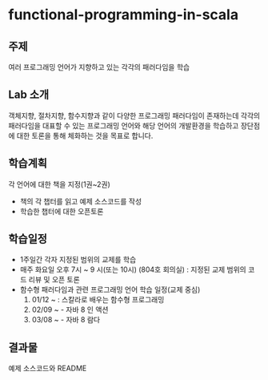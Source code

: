 # functional-programming-in-scala

## 주제
 여러 프로그래밍 언어가 지향하고 있는 각각의 패러다임을 학습

## Lab 소개
 객체지향, 절차지향, 함수지향과 같이 다양한 프로그래밍 패러다임이 존재하는데 각각의 패러다임을 대표할 수 있는 프로그래밍 언어와 해당 언어의 개발환경을 학습하고 장단점에 대한 토론을 통해 체화하는 것을 목표로 합니다.

## 학습계획
각 언어에 대한 책을 지정(1권~2권)
- 책의 각 챕터를 읽고 예제 소스코드를 작성
- 학습한 챕터에 대한 오픈토론

## 학습일정
- 1주일간 각자 지정된 범위의 교제를 학습
- 매주 화요일 오후 7시 ~ 9 시(또는 10시) (804호 회의실) : 지정된 교제 범위의 코드 리뷰 및 오픈 토론
- 함수형 패러다임과 관련 프로그래밍 언어 학습 일정(교제 중심)
  1. 01/12 ~ : 스칼라로 배우는 함수형 프로그래밍 
  2. 02/09 ~ - 자바 8 인 액션
  3. 03/08 ~ - 자바 8 람다

## 결과물
예제 소스코드와 README